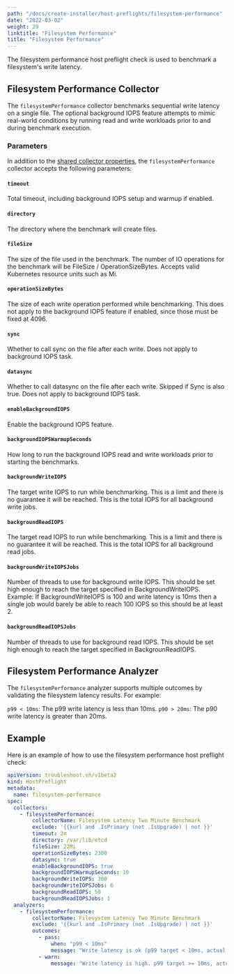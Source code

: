 ```yaml
---
path: "/docs/create-installer/host-preflights/filesystem-performance"
date: "2022-03-02"
weight: 29
linktitle: "Filesystem Performance"
title: "Filesystem Performance"
---
```

 
The filesystem performance host preflight check is used to benchmark a filesystem's write latency.

## Filesystem Performance Collector

The `filesystemPerformance` collector benchmarks sequential write latency on a single file.
The optional background IOPS feature attempts to mimic real-world conditions by running read and write workloads prior to and during benchmark execution.

### Parameters

In addition to the [shared collector properties](https://troubleshoot.sh/docs/collect/collectors/#shared-properties), the `filesystemPerformance` collector accepts the following parameters:

#### `timeout`

Total timeout, including background IOPS setup and warmup if enabled.

#### `directory`

The directory where the benchmark will create files.

#### `fileSize`

The size of the file used in the benchmark.
The number of IO operations for the benchmark will be FileSize / OperationSizeBytes.
Accepts valid Kubernetes resource units such as Mi.

#### `operationSizeBytes`

The size of each write operation performed while benchmarking.
This does not apply to the background IOPS feature if enabled, since those must be fixed at 4096.

#### `sync`

Whether to call sync on the file after each write. Does not apply to background IOPS task.

#### `datasync`

Whether to call datasync on the file after each write.
Skipped if Sync is also true.
Does not apply to background IOPS task.

#### `enableBackgroundIOPS`

Enable the background IOPS feature.

#### `backgroundIOPSWarmupSeconds`

How long to run the background IOPS read and write workloads prior to starting the benchmarks.

#### `backgroundWriteIOPS`

The target write IOPS to run while benchmarking.
This is a limit and there is no guarantee it will be reached.
This is the total IOPS for all background write jobs.

#### `backgroundReadIOPS`

The target read IOPS to run while benchmarking.
This is a limit and there is no guarantee it will be reached.
This is the total IOPS for all background read jobs.

#### `backgroundWriteIOPSJobs`

Number of threads to use for background write IOPS.
This should be set high enough to reach the target specified in BackgroundWriteIOPS.
Example: If BackgroundWriteIOPS is 100 and write latency is 10ms then a single job would barely be able to reach 100 IOPS so this should be at least 2.

#### `backgroundReadIOPSJobs`

Number of threads to use for background read IOPS.
This should be set high enough to reach the target specified in BackgrounReadIOPS.

## Filesystem Performance Analyzer

The `filesystemPerformance` analyzer supports multiple outcomes by validating the filesystem latency results. For example:

`p99 < 10ms`: The p99 write latency is less than 10ms.
`p90 > 20ms`: The p90 write latency is greater than 20ms.

## Example

Here is an example of how to use the filesystem performance host preflight check:

```yaml
apiVersion: troubleshoot.sh/v1beta2
kind: HostPreflight
metadata:
  name: filesystem-performance
spec:
  collectors:
    - filesystemPerformance:
        collectorName: Filesystem Latency Two Minute Benchmark
        exclude: '{{kurl and .IsPrimary (not .IsUpgrade) | not }}'
        timeout: 2m
        directory: /var/lib/etcd
        fileSize: 22Mi
        operationSizeBytes: 2300
        datasync: true
        enableBackgroundIOPS: true
        backgroundIOPSWarmupSeconds: 10
        backgroundWriteIOPS: 300
        backgroundWriteIOPSJobs: 6
        backgroundReadIOPS: 50
        backgroundReadIOPSJobs: 1
  analyzers:
    - filesystemPerformance:
        collectorName: Filesystem Latency Two Minute Benchmark
        exclude: '{{kurl and .IsPrimary (not .IsUpgrade) | not }}'
        outcomes:
          - pass:
              when: "p99 < 10ms"
              message: "Write latency is ok (p99 target < 10ms, actual: {{ .P99 }})"
          - warn:
              message: "Write latency is high. p99 target >= 10ms, actual:{{ .String }}"
```
